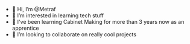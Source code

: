 - 👋 Hi, I’m @Metraf
- 👀 I’m interested in learning tech stuff
- 🌱 I've been learning Cabinet Making for more than 3 years now as an apprentice 
- 💞️ I’m looking to collaborate on really cool projects

